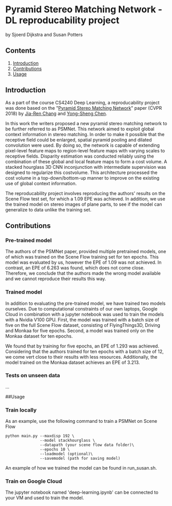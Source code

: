 # Pyramid Stereo Matching Network - DL reproducability project
by Sjoerd Dijkstra and Susan Potters

## Contents

1. [Introduction](#introduction)
2. [Contributions](#constributions)
3. [Usage](#usage)

## Introduction
As a part of the course CS4240 Deep Learning, a reproducability project was done based on the "[Pyramid Stereo Matching Network](https://arxiv.org/abs/1803.08669)" paper (CVPR 2018) by [Jia-Ren Chang](https://jiarenchang.github.io/) and [Yong-Sheng Chen](https://people.cs.nctu.edu.tw/~yschen/).

In this work the writers proposed a new pyramid stereo matching network to be further referred to as PSMNet. This network aimed to exploit global context information in stereo matching. In order to make it possible that the receptive field could be enlarged, spatial pyramid pooling and dilated convolution were used. By doing so, the network is capable of extending pixel-level feature maps to region-level feature maps with varying scales to receptive fields. Disparity estimation was conducted reliably using the combination of these global and local feature maps to form a cost volume.   A stacked hourglass 3D CNN inconjunction with intermediate supervision was designed to regularize this costvolume. This architecture processed the cost volume in a top-down/bottom-up manner to improve on the existing use of global context information. 

The reproducability project involves reproducing the authors' results on the Scene Flow test set, for which a 1.09 EPE was achieved. In addition, we use the trained model on stereo images of plane parts, to see if the model can generalize to data unlike the training set.

## Contributions

### Pre-trained model
The authors of the PSMNet paper, provided multiple pretrained models, one of which was trained on the Scene Flow training set for ten epochs. This model was evaluated by us, however the EPE of 1.09 was not achieved. In contrast, an EPE of 6.263 was found, which does not come close. Therefore, we conclude that the authors made the wrong model available and we cannot reproduce their results this way.

### Trained model
In addition to evaluating the pre-trained model, we have trained two models ourselves. Due to computational constraints of our own laptops, Google Cloud in combination with a jupyter notebook was used to train the models with a Nvidia V100 GPU. First, the model was trained with a batch size of five on the full Scene Flow dataset, consisting of FlyingThings3D, Driving and Monkaa for five epochs. Second, a model was trained only on the Monkaa dataset for ten epochs.

We found that by training for five epochs, an EPE of 1.293 was achieved. Considering that the authors trained for ten epochs with a batch size of 12, we come vert close to their results with less resources. Additionally, the model trained on the Monkaa dataset achieves an EPE of 3.213.

### Tests on unseen data
...

##Usage

### Train locally
As an example, use the following command to train a PSMNet on Scene Flow

```
python main.py --maxdisp 192 \
               --model stackhourglass \
               --datapath (your scene flow data folder)\
               --epochs 10 \
               --loadmodel (optional)\
               --savemodel (path for saving model)
```

An example of how we trained the model can be found in run_susan.sh.

### Train on Google Cloud
The jupyter notebook named 'deep-learning.ipynb' can be connected to your VM and used to train the model.






